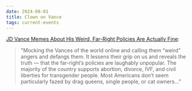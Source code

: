 ```yaml
---
date: 2024-08-01
title: Clown on Vance
tags: current-events
---
```


[JD Vance Memes About His Weird, Far-Right Policies Are Actually Fine](https://www.teenvogue.com/story/jd-vance-memes-weird):

> "Mocking the Vances of the world online and calling them “weird” angers and defangs them. It lessens their grip on us and reveals the truth — that the far-right’s policies are laughably unpopular. The majority of the country supports abortion, divorce, IVF, and civil liberties for transgender people. Most Americans don’t seem particularly fazed by drag queens, single people, or cat owners..."
